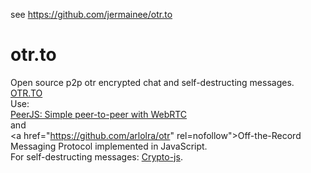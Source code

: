see https://github.com/jermainee/otr.to

# otr.to
Open source p2p otr encrypted chat and self-destructing messages. <a href="https://otr.to">OTR.TO</a>
<br>Use:<br>
<a href="https://github.com/peers/peerjs" rel="nofollow">PeerJS: Simple peer-to-peer with WebRTC</a><br>
and<br>
<a href="https://github.com/arlolra/otr" rel=nofollow">Off-the-Record Messaging Protocol implemented in JavaScript</a>.
<br>For self-destructing messages: <a href="https://code.google.com/p/crypto-js/" rel="nofollow">Crypto-js</a>.
